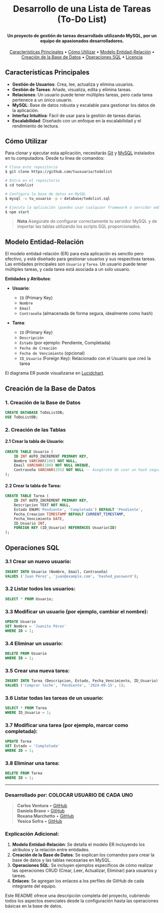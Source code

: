 
<h1 align="center">
  <br>
  
  Desarrollo de una Lista de Tareas (To-Do List)
  <br>
</h1>

<h4 align="center">Un proyecto de gestión de tareas desarrollado utilizando MySQL, por un equipo de apasionados desarrolladores.</h4>

<p align="center">
  <a href="#características-principales">Características Principales</a> •
  <a href="#cómo-utilizar">Cómo Utilizar</a> •
  <a href="#modelo-entidad-relación">Modelo Entidad-Relación</a> •
  <a href="#creación-de-la-base-de-datos">Creación de la Base de Datos</a> •
  <a href="#operaciones-sql">Operaciones SQL</a> •
  <a href="#licencia">Licencia</a>
</p>


## Características Principales

* **Gestión de Usuarios**: Crea, lee, actualiza y elimina usuarios.
* **Gestión de Tareas**: Añade, visualiza, edita y elimina tareas.
* **Relaciones**: Un usuario puede tener múltiples tareas, pero cada tarea pertenece a un único usuario.
* **MySQL**: Base de datos robusta y escalable para gestionar los datos de la aplicación.
* **Interfaz Intuitiva**: Fácil de usar para la gestión de tareas diarias.
* **Escalabilidad**: Diseñado con un enfoque en la escalabilidad y el rendimiento de lectura.

## Cómo Utilizar

Para clonar y ejecutar esta aplicación, necesitarás [Git](https://git-scm.com) y [MySQL](https://www.mysql.com/downloads/) instalados en tu computadora. Desde tu línea de comandos:

```bash
# Clona este repositorio
$ git clone https://github.com/tuusuario/todolist

# Entra en el repositorio
$ cd todolist

# Configura la base de datos en MySQL
$ mysql -u tu_usuario -p < database/todolist.sql

# Ejecuta la aplicación (puedes usar cualquier framework o servidor web)
$ npm start
```

> **Nota**
> Asegúrate de configurar correctamente tu servidor MySQL y de importar las tablas utilizando los scripts SQL proporcionados.

## Modelo Entidad-Relación

El modelo entidad-relación (ER) para esta aplicación es sencillo pero efectivo, y está diseñado para gestionar usuarios y sus respectivas tareas. Las entidades principales son `Usuario` y `Tarea`. Un usuario puede tener múltiples tareas, y cada tarea está asociada a un solo usuario.

**Entidades y Atributos**:
- **Usuario**: 
  - `ID` (Primary Key)
  - `Nombre`
  - `Email`
  - `Contraseña` (almacenada de forma segura, idealmente como hash)
  
- **Tarea**: 
  - `ID` (Primary Key)
  - `Descripción`
  - `Estado` (por ejemplo: Pendiente, Completada)
  - `Fecha de Creación`
  - `Fecha de Vencimiento` (opcional)
  - `ID_Usuario` (Foreign Key): Relacionado con el Usuario que creó la tarea

El diagrama ER puede visualizarse en [Lucidchart](https://lucid.app/lucidchart/41e467aa-48c2-4697-8ca1-1e9bf6f8c79c/edit?viewport_loc=-419%2C-305%2C2846%2C1334%2C0_0&invitationId=inv_98fa727e-15d9-445d-9047-463e5995d7bb).

## Creación de la Base de Datos

### 1. Creación de la Base de Datos
```sql
CREATE DATABASE ToDoListDB;
USE ToDoListDB;
```

### 2. Creación de las Tablas

#### 2.1 Crear la tabla de Usuario:
```sql
CREATE TABLE Usuario (
    ID INT AUTO_INCREMENT PRIMARY KEY,
    Nombre VARCHAR(100) NOT NULL,
    Email VARCHAR(100) NOT NULL UNIQUE,
    Contraseña VARCHAR(255) NOT NULL -- Asegúrate de usar un hash seguro para las contraseñas
);
```

#### 2.2 Crear la tabla de Tarea:
```sql
CREATE TABLE Tarea (
    ID INT AUTO_INCREMENT PRIMARY KEY,
    Descripcion TEXT NOT NULL,
    Estado ENUM('Pendiente', 'Completada') DEFAULT 'Pendiente',
    Fecha_Creacion TIMESTAMP DEFAULT CURRENT_TIMESTAMP,
    Fecha_Vencimiento DATE,
    ID_Usuario INT,
    FOREIGN KEY (ID_Usuario) REFERENCES Usuario(ID)
);
```

## Operaciones SQL

### 3.1 Crear un nuevo usuario:
```sql
INSERT INTO Usuario (Nombre, Email, Contraseña)
VALUES ('Juan Pérez', 'juan@example.com', 'hashed_password');
```

### 3.2 Listar todos los usuarios:
```sql
SELECT * FROM Usuario;
```

### 3.3 Modificar un usuario (por ejemplo, cambiar el nombre):
```sql
UPDATE Usuario
SET Nombre = 'Juanito Pérez'
WHERE ID = 1;
```

### 3.4 Eliminar un usuario:
```sql
DELETE FROM Usuario
WHERE ID = 1;
```

### 3.5 Crear una nueva tarea:
```sql
INSERT INTO Tarea (Descripcion, Estado, Fecha_Vencimiento, ID_Usuario)
VALUES ('Comprar leche', 'Pendiente', '2024-09-15', 1);
```

### 3.6 Listar todas las tareas de un usuario:
```sql
SELECT * FROM Tarea
WHERE ID_Usuario = 1;
```

### 3.7 Modificar una tarea (por ejemplo, marcar como completada):
```sql
UPDATE Tarea
SET Estado = 'Completada'
WHERE ID = 1;
```

### 3.8 Eliminar una tarea:
```sql
DELETE FROM Tarea
WHERE ID = 1;
```

---

### Desarrollado por:  COLOCAR USUARIO DE CADA UNO
> **Carlos Ventura** • [GitHub](https://github.com/carlosventura)  
> **Daniela Bravo** • [GitHub](https://github.com/danielabravo)  
> **Roxana Marchetto** • [GitHub](https://github.com/roxymarchetto)  
> **Yesica Sofra** • [GitHub](https://github.com/yesicasofra)


### Explicación Adicional:
1. **Modelo Entidad-Relación**: Se detalla el modelo ER incluyendo los atributos y la relación entre entidades.
2. **Creación de la Base de Datos**: Se explican los comandos para crear la base de datos y las tablas necesarias en MySQL.
3. **Operaciones SQL**: Se incluyen ejemplos específicos de cómo realizar las operaciones CRUD (Crear, Leer, Actualizar, Eliminar) para usuarios y tareas.
4. **Enlaces**: Se agregan los enlaces a los perfiles de GitHub de cada integrante del equipo.

Este README ofrece una descripción completa del proyecto, cubriendo todos los aspectos esenciales desde la configuración hasta las operaciones básicas en la base de datos.
